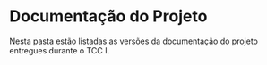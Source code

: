 # Documentação do Projeto

Nesta pasta estão listadas as versões da documentação do projeto entregues durante o TCC I.
